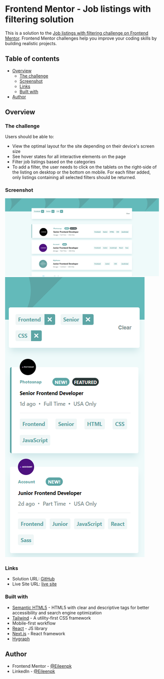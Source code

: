 # Frontend Mentor - Job listings with filtering solution

This is a solution to the [Job listings with filtering challenge on Frontend Mentor](https://www.frontendmentor.io/challenges/job-listings-with-filtering-ivstIPCt). Frontend Mentor challenges help you improve your coding skills by building realistic projects. 

## Table of contents

- [Overview](#overview)
  - [The challenge](#the-challenge)
  - [Screenshot](#screenshot)
  - [Links](#links)
  - [Built with](#built-with)
- [Author](#author)

## Overview


### The challenge

Users should be able to:

- View the optimal layout for the site depending on their device's screen size
- See hover states for all interactive elements on the page
- Filter job listings based on the categories
- To add a filter, the user needs to click on the tablets on the right-side of the listing on desktop or the bottom on mobile. For each filter added, only listings containing all selected filters should be returned.

### Screenshot

![screen shot of full screen webpage](https://github.com/Eileenpk/Job-listings-with-filtering/blob/main/public/fullWebsite.png)
![screen shot of mobile webpage](https://github.com/Eileenpk/Job-listings-with-filtering/blob/main/public/mobile.png)
### Links

- Solution URL: [GitHub](https://github.com/Eileenpk/Job-listings-with-filtering)
- Live Site URL: [live site](https://job-listings-with-filtering-two-omega.vercel.app/)

### Built with

- [Semantic HTML5](https://developer.mozilla.org/en-US/docs/Glossary/HTML5) - HTML5 with clear and descriptive tags for better accessibility and search engine optimization
- [Tailwind](https://tailwindcss.com/) - A utility-first CSS framework
- Mobile-first workflow
- [React](https://reactjs.org/) - JS library
- [Next.js](https://nextjs.org/) - React framework
- [Hygraph](https://hygraph.com/?utm_term=hygraph&utm_campaign=EN_GL_Brand&utm_source=adwords&utm_medium=ppc&hsa_acc=2816788452&hsa_cam=17743993835&hsa_grp=141602476209&hsa_ad=610084431591&hsa_src=g&hsa_tgt=kwd-1681477926128&hsa_kw=hygraph&hsa_mt=p&hsa_net=adwords&hsa_ver=3&gclid=CjwKCAiAh9qdBhAOEiwAvxIok7wujPe6u4Yr_SHDEo7jDeTH_zY-secZeffcygXkLzV4QdiGofXGnRoCWHkQAvD_BwE)
## Author

- Frontend Mentor - [@Eileenpk](https://www.frontendmentor.io/profile/Eileenpk)
- LinkedIn - [@Eileenpk](www.linkedin.com/in/eileen-dangelo)